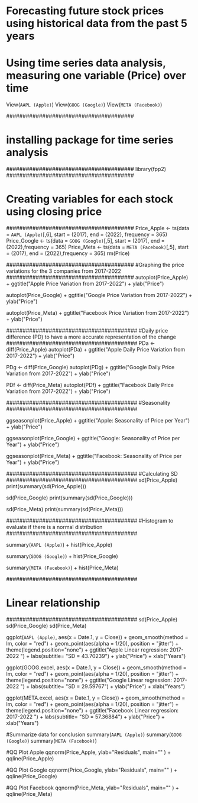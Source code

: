 # Forecasting future stock prices using historical data from the past 5 years
# Using time series data analysis, measuring one variable (Price) over time
View(`AAPL (Apple)`)
View(`GOOG (Google)`)
View(`META (Facebook)`)

#######################################
# installing package for time series analysis
#######################################
library(fpp2)
#######################################
# Creating variables for each stock using closing price
#######################################
Price_Apple <- ts(data = `AAPL (Apple)`[,6], start = (2017), end = (2022), frequency = 365)
Price_Google <- ts(data = `GOOG (Google)`[,5], start = (2017), end = (2022),frequency = 365)
Price_Meta <- ts(data = `META (Facebook)`[,5], start = (2017), end = (2022),frequency = 365)
rm(Price)


#######################################
#Graphing the price variations for the 3 companies from 2017-2022
#######################################
autoplot(Price_Apple) +
  ggtitle("Apple Price Variation from 2017-2022") +
  ylab("Price")
  
  autoplot(Price_Google) +
    ggtitle("Google Price Variation from 2017-2022") +
    ylab("Price")
  
  autoplot(Price_Meta) +
    ggtitle("Facebook Price Variation from 2017-2022") +
    ylab("Price")
  
########################################
#Daily price difference (PD) to have a more accurate representation of the change
########################################
PDa <- diff(Price_Apple) 
  autoplot(PDa) +
  ggtitle("Apple Daily Price Variation from 2017-2022") +
  ylab("Price")  
  
PDg <- diff(Price_Google)
  autoplot(PDg) +
  ggtitle("Google Daily Price Variation from 2017-2022") +
  ylab("Price")

PDf <- diff(Price_Meta)
  autoplot(PDf) +
  ggtitle("Facebook Daily Price Variation from 2017-2022") +
  ylab("Price")

########################################
#Seasonality 
########################################

ggseasonplot(Price_Apple) +
    ggtitle("Apple: Seasonality of Price per Year") +
    ylab("Price")
  
ggseasonplot(Price_Google) +
    ggtitle("Google: Seasonality of Price per Year") +
    ylab("Price")

ggseasonplot(Price_Meta) +
  ggtitle("Facebook: Seasonality of Price per Year") +
  ylab("Price")

########################################
#Calculating SD
########################################
sd(Price_Apple)
print(summary(sd(Price_Apple)))

sd(Price_Google)
print(summary(sd(Price_Google)))

sd(Price_Meta)
print(summary(sd(Price_Meta)))

########################################
#Histogram to evaluate if there is a normal distribution  
########################################

summary(`AAPL (Apple)`) +
  hist(Price_Apple) 
  
summary(`GOOG (Google)`) +
  hist(Price_Google)

summary(`META (Facebook)`) +
  hist(Price_Meta)

########################################
# Linear relationship
########################################
sd(Price_Apple)
sd(Price_Google)
sd(Price_Meta)

ggplot(`AAPL (Apple)`, aes(x = Date.1, y = Close)) +
  geom_smooth(method = lm, color = "red") +
  geom_point(aes(alpha = 1/20), position = "jitter") +
  theme(legend.position="none") +
  ggtitle("Apple Linear regression: 2017-2022 ") +
  labs(subtitle= "SD = 43.70239") +
  ylab("Price") +
  xlab("Years")
  
ggplot(GOOG.excel, aes(x = Date.1, y = Close)) +
  geom_smooth(method = lm, color = "red") +
  geom_point(aes(alpha = 1/20), position = "jitter") +
  theme(legend.position="none") +
  ggtitle("Google Linear regression: 2017-2022 ") +
  labs(subtitle= "SD = 29.59767") +
  ylab("Price") +
  xlab("Years")

ggplot(META.excel, aes(x = Date.1, y = Close)) +
  geom_smooth(method = lm, color = "red") +
  geom_point(aes(alpha = 1/20), position = "jitter") +
  theme(legend.position="none") +
  ggtitle("Facebook Linear regression: 2017-2022 ") +
  labs(subtitle= "SD = 57.36884") +
  ylab("Price") +
  xlab("Years")

#Summarize data for conclusion
summary(`AAPL (Apple)`)
summary(`GOOG (Google)`)
summary(`META (Facebook)`)

#QQ Plot Apple
qqnorm(Price_Apple, ylab="Residuals", main="" ) +
qqline(Price_Apple) 

#QQ Plot Google
qqnorm(Price_Google, ylab="Residuals", main="" ) +
qqline(Price_Google)

#QQ Plot Facebook
qqnorm(Price_Meta, ylab="Residuals", main="" ) +
qqline(Price_Meta)
